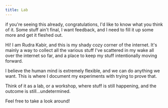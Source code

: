 ```yaml
---
title: Lab
---
```

if you're seeing this already, congratulations, I'd like to know what you think of it. Some stuff ain't final, I want feedback, and I need to fill it up some more and get it fleshed out. 

Hi! I am Rudra Kabir, and this is my shady cozy corner of the internet. It's mainly a way to collect all the various stuff I've scattered in my wake all over the internet so far, and a place to keep my stuff intentionally moving forward. 

I believe the human mind is extremely flexible, and we can do anything we want. This is where I document my experiments with trying to prove that. 

Think of it as a lab, or a workshop, where stuff is still happening, and the outcome is still...undetermined.



Feel free to take a look around!

